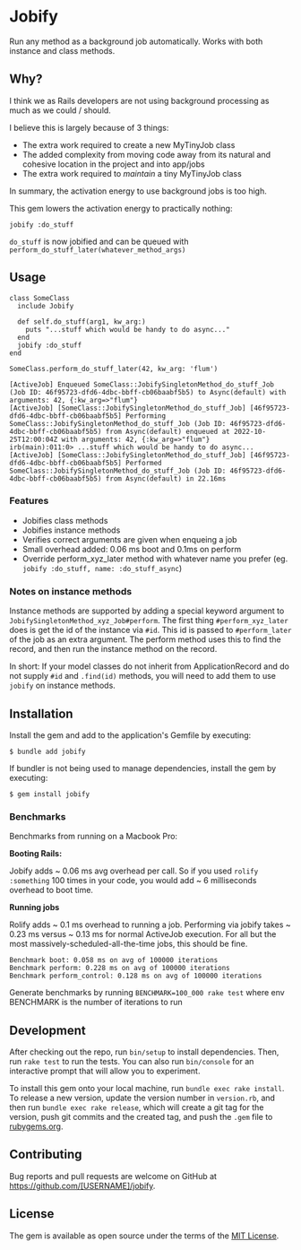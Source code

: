 # Jobify

Run any method as a background job automatically. Works with both instance and class methods.

## Why?
I think we as Rails developers are not using background processing as much as we could / should.

I believe this is largely because of 3 things:

- The extra work required to create a new MyTinyJob class
- The added complexity from moving code away from its natural and cohesive location in the project and into app/jobs
- The extra work required to _maintain_ a tiny MyTinyJob class

In summary, the activation energy to use background jobs is too high.

This gem lowers the activation energy to practically nothing: 

```
jobify :do_stuff
```

`do_stuff` is now jobified and can be queued with `perform_do_stuff_later(whatever_method_args)`

## Usage
```
class SomeClass
  include Jobify
  
  def self.do_stuff(arg1, kw_arg:) 
    puts "...stuff which would be handy to do async..."
  end
  jobify :do_stuff
end

SomeClass.perform_do_stuff_later(42, kw_arg: 'flum')

[ActiveJob] Enqueued SomeClass::JobifySingletonMethod_do_stuff_Job (Job ID: 46f95723-dfd6-4dbc-bbff-cb06baabf5b5) to Async(default) with arguments: 42, {:kw_arg=>"flum"}
[ActiveJob] [SomeClass::JobifySingletonMethod_do_stuff_Job] [46f95723-dfd6-4dbc-bbff-cb06baabf5b5] Performing SomeClass::JobifySingletonMethod_do_stuff_Job (Job ID: 46f95723-dfd6-4dbc-bbff-cb06baabf5b5) from Async(default) enqueued at 2022-10-25T12:00:04Z with arguments: 42, {:kw_arg=>"flum"}
irb(main):011:0> ...stuff which would be handy to do async...
[ActiveJob] [SomeClass::JobifySingletonMethod_do_stuff_Job] [46f95723-dfd6-4dbc-bbff-cb06baabf5b5] Performed SomeClass::JobifySingletonMethod_do_stuff_Job (Job ID: 46f95723-dfd6-4dbc-bbff-cb06baabf5b5) from Async(default) in 22.16ms
```

### Features
- Jobifies class methods
- Jobifies instance methods
- Verifies correct arguments are given when enqueing a job 
- Small overhead added: 0.06 ms boot and 0.1ms on perform 
- Override perform_xyz_later method with whatever name you prefer (eg. `jobify :do_stuff, name: :do_stuff_async`) 

### Notes on instance methods
Instance methods are supported by adding a special keyword argument to `JobifySingletonMethod_xyz_Job#perform`. 
The first thing `#perform_xyz_later` does is get the id of the instance via `#id`.
This id is passed to `#perform_later` of the job as an extra argument. The perform method uses this to find the record, 
and then run the instance method on the record.

In short: If your model classes do not inherit from ApplicationRecord and do not supply `#id` and `.find(id)` methods, 
you will need to add them to use `jobify` on instance methods.

## Installation

Install the gem and add to the application's Gemfile by executing:

    $ bundle add jobify

If bundler is not being used to manage dependencies, install the gem by executing:

    $ gem install jobify

### Benchmarks
Benchmarks from running on a Macbook Pro:

**Booting Rails:**

Jobify adds ~ 0.06 ms avg overhead per call. So if you used `rolify :something` 100 times in your code, you would add ~ 6 milliseconds overhead to boot time.

**Running jobs**

Rolify adds ~ 0.1 ms overhead to running a job. Performing via jobify takes ~ 0.23 ms versus ~ 0.13 ms for normal ActiveJob execution.
For all but the most massively-scheduled-all-the-time jobs, this should be fine.

```
Benchmark boot: 0.058 ms on avg of 100000 iterations
Benchmark perform: 0.228 ms on avg of 100000 iterations
Benchmark perform_control: 0.128 ms on avg of 100000 iterations
```

Generate benchmarks by running `BENCHMARK=100_000 rake test` where env BENCHMARK is the number of iterations to run

## Development

After checking out the repo, run `bin/setup` to install dependencies. Then, run `rake test` to run the tests. You can also run `bin/console` for an interactive prompt that will allow you to experiment.

To install this gem onto your local machine, run `bundle exec rake install`. To release a new version, update the version number in `version.rb`, and then run `bundle exec rake release`, which will create a git tag for the version, push git commits and the created tag, and push the `.gem` file to [rubygems.org](https://rubygems.org).

## Contributing

Bug reports and pull requests are welcome on GitHub at https://github.com/[USERNAME]/jobify.

## License

The gem is available as open source under the terms of the [MIT License](https://opensource.org/licenses/MIT).
